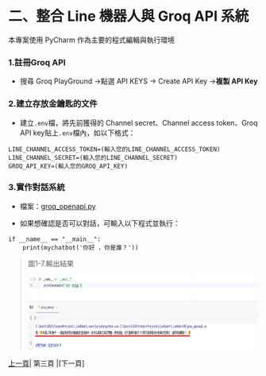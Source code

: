 # 二、整合 Line 機器人與 Groq API 系統
本專案使用 PyCharm 作為主要的程式編輯與執行環境

### 1.註冊Groq API
* 搜尋 Groq PlayGround ->點選 API KEYS -> Create API Key ->**複製 API Key**

### 2.建立存放金鑰匙的文件
* 建立`.env`檔，將先前獲得的 Channel secret、Channel access token、Groq API key貼上`.env`檔內，如以下格式：

```
LINE_CHANNEL_ACCESS_TOKEN=(輸入您的LINE_CHANNEL_ACCESS_TOKEN)
LINE_CHANNEL_SECRET=(輸入您的LINE_CHANNEL_SECRET)
GROQ_API_KEY=(輸入您的GROQ_API_KEY)
```

### 3.實作對話系統
* 檔案：[groq_openapi.py](Code/groq_openapi.py)


* 如果想確認是否可以對話，可輸入以下程式並執行：
```
if __name__ == "__main__":
    print(mychatbot('你好 ，你是誰？'))
```

>圖1-7.輸出結果
>
><img src="Photos/RAG_07.png" alt="RAG流程圖" width="900" height="150"/>

[上一頁](STEP_1.md)| 第三頁 |[下一頁]
